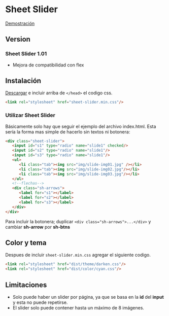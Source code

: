 # Sheet Slider

[Demostración](http://zkreations.github.io/SheetSlider/)

## Version 

### Sheet Slider 1.01

* Mejora de compatibilidad con flex

## Instalación

[Descargar](https://github.com/zkreations/SheetSlider/archive/master.zip) e incluir arriba de `</head>` el codigo css.

```html
<link rel="stylesheet" href="sheet-slider.min.css"/>
```

### Utilizar Sheet Slider

Básicamente solo hay que seguir el ejemplo del archivo index.html. Esta sería la forma mas simple de hacerlo sin textos ni botonera:

```html
<div class="sheet-slider">
   <input id="s1" type="radio" name="slide1" checked/>
   <input id="s2" type="radio" name="slide1"/>
   <input id="s3" type="radio" name="slide1"/>
   <ul>
      <li class="tab"><img src="img/slide-img01.jpg" /></li>
      <li class="tab"><img src="img/slide-img02.jpg"/></li>
      <li class="tab"><img src="img/slide-img03.jpg"/></li>
   </ul>
   <!--flechas-->
   <div class="sh-arrows">
      <label for="s1"></label>
      <label for="s2"></label>
      <label for="s3"></label>
   </div>
</div>
```
Para incluir la botonera; duplicar `<div class="sh-arrows">...</div>` y cambiar **sh-arrow** por **sh-btns**

## Color y tema

Despues de incluir `sheet-slider.min.css` agregar el siguiente codigo.
```html
<link rel="stylesheet" href="dist/theme/darken.css"/>
<link rel="stylesheet" href="dist/color/cyan.css"/>
```

## Limitaciones

* Solo puede haber un slider por página, ya que se basa en la **id** del **input** y esta no puede repetirse.
* El slider solo puede contener hasta un máximo de 8 imágenes.